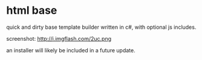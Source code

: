 html base
================================

quick and dirty base template builder written in c#, with optional js includes. 

screenshot: http://i.imgflash.com/2uc.png

an installer will likely be included in a future update.